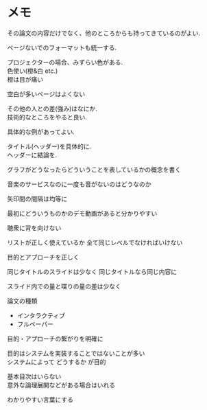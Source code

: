 # メモ
その論文の内容だけでなく、他のところからも持ってきているのがよい.

ページないでのフォーマットも統一する.

プロジェクターの場合、みずらい色がある.  
色使い(橙&白 etc.)  
橙は目が痛い

空白が多いページはよくない

その他の人との差(強み)はなにか.  
技術的なところをやると良い.

具体的な例があってよい.

タイトル(ヘッダー)を具体的に.  
ヘッダーに結論を.

グラフがどうなったらどういうことを表しているかの概念を書く

音楽のサービスなのに一度も音がないのはどうなのか

矢印間の間隔は均等に

最初にどういうものかのデモ動画があると分かりやすい

聴衆に背を向けない

リストが正しく使えているか
全て同じレベルでなければいけない

目的とアプローチを正しく

同じタイトルのスライドは少なく
同じタイトルなら同じ内容に

スライド内での量と喋りの量の差は少なく

論文の種類
- インタラクティブ
- フルペーパー

目的・アプローチの繋がりを明確に

目的はシステムを実装することではないことが多い  
システムによって どうするか が目的

基本目次はいらない  
意外な論理展開などがある場合はいれる

わかりやすい言葉にする